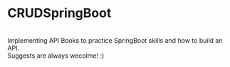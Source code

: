 # CRUDSpringBoot


<br>Implementing API Books to practice SpringBoot skills and how to build an API.
<br>Suggests are always wecolme! :)
